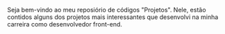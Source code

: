Seja bem-vindo ao meu reposiório de códigos "Projetos". Nele, estão contidos alguns dos projetos mais interessantes que desenvolvi na minha carreira como desenvolvedor front-end.
